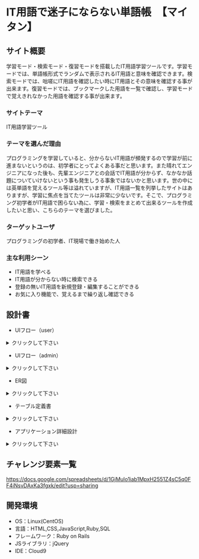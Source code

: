 # IT用語で迷子にならない単語帳　【マイタン】

## サイト概要
学習モード・検索モード・復習モードを搭載したIT用語学習ツールです。学習モードでは、単語帳形式でランダムで表示されるIT用語と意味を確認できます。検索モードでは、咄嗟にIT用語を確認したい時にIT用語とその意味を確認する事が出来ます。復習モードでは、ブックマークした用語を一覧で確認し、学習モードで覚えきれなかった用語を確認する事が出来ます。

### サイトテーマ
IT用語学習ツール

### テーマを選んだ理由
プログラミングを学習していると、分からないIT用語が頻発するので学習が前に進まないというのは、初学者にとってよくある事だと思います。また晴れてエンジニアになった後も、先輩エンジニアとの会話でIT用語が分からず、なかなか話題についていけないという事も発生しうる事象ではないかと思います。世の中には英単語を覚えるツール等は溢れていますが、IT用語一覧を列挙したサイトはありますが、学習に焦点を当てたツールは非常に少ないです。そこで、プログラミング初学者がIT用語で困らない為に、学習・検索をまとめて出来るツールを作成したいと思い、こちらのテーマを選びました。

### ターゲットユーザ
プログラミングの初学者、IT現場で働き始めた人

### 主な利用シーン
- IT用語を学べる
- IT用語が分からない時に検索できる
- 登録の無いIT用語を新規登録・編集することができる
- お気に入り機能で、覚えるまで繰り返し確認できる

## 設計書
- UIフロー（user）</br>
<details>
  <summary>クリックして下さい</summary>

  ![ui_flows_ec_MAITAN-1 2](https://user-images.githubusercontent.com/82991184/129826876-0b282bee-3cf4-4187-9ca4-7671f22e9556.jpg)

</details>

- UIフロー（admin）</br>
<details>
  <summary>クリックして下さい</summary>

  ![ui_flows_admin_MAITAN](https://user-images.githubusercontent.com/82991184/129827263-1009903a-ca28-4fe0-8cf8-f13d72b6f60e.jpg)

</details>

- ER図</br>
<details>
  <summary>クリックして下さい</summary>

  ![ER_MAITAN](https://user-images.githubusercontent.com/82991184/129827543-f0a2a366-f9a0-485d-a653-aef77c1b27b2.jpg)

</details>

- テーブル定義書</br>
<details>
  <summary>クリックして下さい</summary>

  ![テーブル定義書_MAITAN xlsx - テーブル定義-1](https://user-images.githubusercontent.com/82991184/129828971-3755e62e-8816-43bc-b9d2-76c22a648db2.jpg)

</details>

- アプリケーション詳細設計</br>
<details>
  <summary>クリックして下さい</summary>

  ![アプリケーション詳細設計_MAITAN xlsx - ルーティング-1](https://user-images.githubusercontent.com/82991184/129828807-d04075f9-0e11-4666-a036-e3e01de4f995.jpg)

</details>

## チャレンジ要素一覧
https://docs.google.com/spreadsheets/d/1GjMulo1iab1MpxH2551Z4sC5q0FF4iNsvDAxKa3fgxk/edit?usp=sharing

## 開発環境
- OS：Linux(CentOS)
- 言語：HTML,CSS,JavaScript,Ruby,SQL
- フレームワーク：Ruby on Rails
- JSライブラリ：jQuery
- IDE：Cloud9